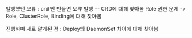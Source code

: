발생했던 오류 :
crd 안 만들면 오류 발생 -- CRD에 대해 찾아봄
Role 권한 문제 -> Role, ClusterRole, Binding에 대해 찾아봄

진행하며 새로 알게된 점 :
Deploy와 DaemonSet 차이에 대해 찾아봄

